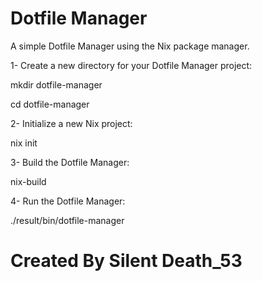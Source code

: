 # Dotfile Manager
A simple Dotfile Manager using the Nix package manager.

1- Create a new directory for your Dotfile Manager project:

mkdir dotfile-manager

cd dotfile-manager


2- Initialize a new Nix project:

nix init


3- Build the Dotfile Manager:

nix-build


4- Run the Dotfile Manager:

./result/bin/dotfile-manager

# Created By Silent Death_53

